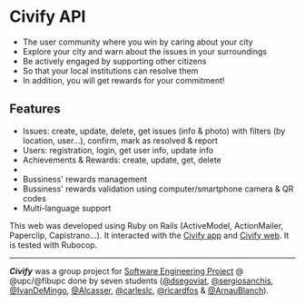 # Civify API

* The user community where you win by caring about your city
* Explore your city and warn about the issues in your surroundings
* Be actively engaged by supporting other citizens
* So that your local institutions can resolve them
* In addition, you will get rewards for your commitment!

## Features
* Issues: create, update, delete, get issues (info & photo) with filters (by location, user...), confirm, mark as resolved & report
* Users: registration, login, get user info, update info
* Achievements & Rewards: create, update, get, delete
* 
* Bussiness' rewards management
* Bussiness' rewards validation using computer/smartphone camera & QR codes
* Multi-language support

This web was developed using Ruby on Rails (ActiveModel, ActionMailer, Paperclip, Capistrano...). It interacted with the [Civify app](https://github.com/ArnauBlanch/civify-app) and [Civify web](https://github.com/ArnauBlanch/civify-web). It is tested with Rubocop.


---
***Civify*** was a group project for [Software Engineering Project](https://www.fib.upc.edu/en/studies/bachelors-degrees/bachelor-degree-informatics-engineering/curriculum/syllabus/PES) @ @upc/@fibupc done by seven students ([@dsegoviat](https://github.com/dsegoviat), [@sergiosanchis](https://github.com/sergiosanchis), [@IvanDeMingo](https://github.com/IvanDeMingo), [@Alcasser](https://github.com/Alcasser), [@carleslc](https://github.com/carleslc), [@ricardfos](https://github.com/ricardfos) & [@ArnauBlanch](https://github.com/ArnauBlanch)).

